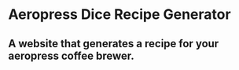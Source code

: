 # Aeropress Dice Recipe Generator 

## A website that generates a recipe for your aeropress coffee brewer.